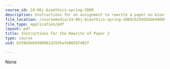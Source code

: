 ```yaml
---
course_id: 24-06j-bioethics-spring-2009
description: Instructions for an assignment to rewrite a paper on bioethics.
file_location: /coursemedia/24-06j-bioethics-spring-2009/b259d3eb6490081d2935afe00347482f_MIT24_06Js09_assn02_rewrite.pdf
file_type: application/pdf
layout: pdf
title: Instructions for the Rewrite of Paper 2
type: course
uid: b259d3eb6490081d2935afe00347482f

---
```

None